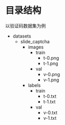 # 目录结构
以验证码数据集为例
- datasets
    - slide_captcha
      - images
        - train
          - t-0.png
          - t-1.png
        - val
          - v-0.png
          - v-1.png
      - labels
        - train
          - t-0.txt
          - t-1.txt
        - val
          - v-0.txt
          - v-1.txt
